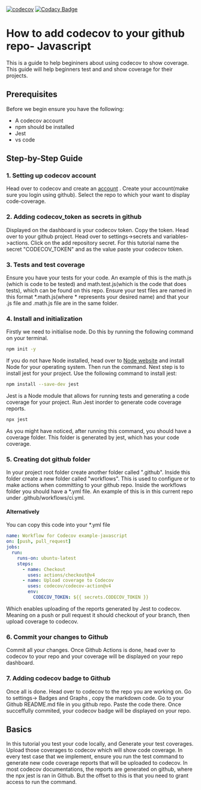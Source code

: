 [![codecov](https://codecov.io/gh/DanielDanzo/testing-codecov/graph/badge.svg?token=tl4RAR98sH)](https://codecov.io/gh/DanielDanzo/testing-codecov)
[![Codacy Badge](https://app.codacy.com/project/badge/Grade/7ab7a87467f44a198115a8b7299cf5b9)](https://app.codacy.com/gh/DanielDanzo/testing-codecov/dashboard?utm_source=gh&utm_medium=referral&utm_content=&utm_campaign=Badge_grade)
# How to add codecov to your github repo- Javascript

This is a guide to help begininers about using codecov to show coverage. This guide will help beginners test and and show coverage for their projects.

## Prerequisites

Before we begin ensure you have the following:

- A codecov account
- npm should be installed
- Jest
- vs code

## Step-by-Step Guide

### 1. Setting up codecov account

Head over to codecov and create an [account](https://about.codecov.io/) . Create your account(make sure you login using github). Select the repo to which your want to display code-coverage. 

### 2. Adding codecov_token as secrets in github

Displayed on the dashboard is your codecov token. Copy the token. Head over to your github project. Head over to settings->secrets and variables->actions. Click on the add repository secret. For this tutorial name the secret "CODECOV_TOKEN" and as the value paste your codecov token.

### 3. Tests and test coverage

Ensure you have your tests for your code. An example of this is the math.js (which is code to be tested) and math.test.js(which is the code that does tests), which can be found on this repo. Ensure your test files are named in this format *.math.js(where * represents your desired name) and that your .js file and .math.js file are in the same folder.

### 4. Install and initialization

Firstly we need to initialise node. Do this by running the following command on your terminal.

```bash
npm init -y
```

If you do not have Node installed, head over to [Node website](https://nodejs.org/en) and install Node for your operating system. Then run the command. Next step is to install jest for your project. Use the following command to install jest:

```bash
npm install --save-dev jest
```

Jest is a Node module that allows for running tests and generating a code coverage for your project. Run Jest inorder to generate code coverage reports.

```bash
npx jest
```

As you might have noticed, after running this command, you should have a coverage folder. This folder is generated by jest, which has your code coverage.

### 5. Creating dot github folder

In your project root folder create another folder called ".github". Inside this folder create a new folder called "workflows". This is used to configure or to make actions when committing to your github repo. Inside the workflows folder you should have a *.yml file. An example of this is in this current repo under .github/workflows/ci.yml. 

#### Alternatively

You can copy this code into your *.yml file

```yaml
name: Workflow for Codecov example-javascript
on: [push, pull_request]
jobs:
  run:
    runs-on: ubuntu-latest
    steps:
      - name: Checkout
        uses: actions/checkout@v4
      - name: Upload coverage to Codecov
        uses: codecov/codecov-action@v4
        env:
          CODECOV_TOKEN: ${{ secrets.CODECOV_TOKEN }}
```

Which enables uploading of the reports generated by Jest to codecov. Meaning on a push or pull request it should checkout of your branch, then upload coverage to codecov.

### 6. Commit your changes to Github

Commit all your changes. Once Github Actions is done, head over to codecov to your repo and your coverage will be displayed on your repo dashboard.

### 7. Adding codecov badge to Github

Once all is done. Head over to codecov to the repo you are working on. Go to settings-> Badges and Graphs , copy the markdown code. Go to your Github README.md file in you github repo. Paste the code there. Once succeffully commited, your codecov badge will be displayed on your repo.


## Basics

In this tutorial you test your code locally, and Generate your test coverages. Upload those coverages to codecov which will show code coverage. In every test case that we implement, ensure you run the test command to generate new code coverage reports that will be uploaded to codecov. In most codecov documentations, the reports are generated on github, where the npx jest is ran in Github. But the offset to this is that you need to grant access to run the command. 
